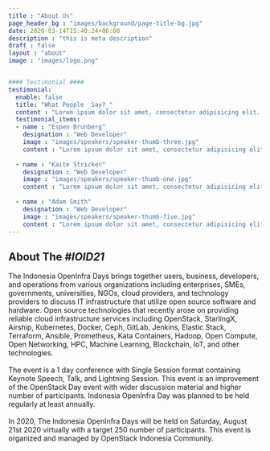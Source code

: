 ```yaml
---
title : "About Us"
page_header_bg : "images/background/page-title-bg.jpg"
date: 2020-03-14T15:40:24+06:00
description : "this is meta description"
draft : false
layout : "about"
image : "images/logo.png"


#### Testimonial ####
testimonial:
  enable: false
  title: "What People _Say?_"
  content : "Lorem ipsum dolor sit amet, consectetur adipisicing elit. Deleniti aliquid vero harum rerum voluptates, ab, ullam."
  testimonial_items:
  - name : "Espen Brunberg"
    designation : "Web Developer"
    image : "images/speakers/speaker-thumb-three.jpg"
    content : "Lorem ipsum dolor sit amet, consectetur adipisicing elit. Reiciendis voluptate modi sunt placeat in vel illo dolorem, atque maxime voluptates optio fugit iure cum ipsa quo quaerat! Veritatis, modi. Laudantium provident deleniti earum voluptas delectus, labore dolor dolorem amet expedita."
    
  - name : "Kaite Stricker"
    designation : "Web Developer"
    image : "images/speakers/speaker-thumb-one.jpg"
    content : "Lorem ipsum dolor sit amet, consectetur adipisicing elit. Reiciendis voluptate modi sunt placeat in vel illo dolorem, atque maxime voluptates optio fugit iure cum ipsa quo quaerat! Veritatis, modi. Laudantium provident deleniti earum voluptas delectus, labore dolor dolorem amet expedita."
    
  - name : "Adam Smith"
    designation : "Web Developer"
    image : "images/speakers/speaker-thumb-five.jpg"
    content : "Lorem ipsum dolor sit amet, consectetur adipisicing elit. Reiciendis voluptate modi sunt placeat in vel illo dolorem, atque maxime voluptates optio fugit iure cum ipsa quo quaerat! Veritatis, modi. Laudantium provident deleniti earum voluptas delectus, labore dolor dolorem amet expedita."
---
```


## About The _#IOID21_

The Indonesia OpenInfra Days brings together users, business, developers, and
operations from various organizations including enterprises, SMEs, governments,
universities, NGOs, cloud providers, and technology providers to discuss IT
infrastructure that utilize open source software and hardware. Open source
technologies that recently arose on providing reliable cloud infrastructure services
including OpenStack, StarlingX, Airship, Kubernetes, Docker, Ceph, GitLab, Jenkins,
Elastic Stack, Terraform, Ansible, Prometheus, Kata Containers, Hadoop, Open
Compute, Open Networking, HPC, Machine Learning, Blockchain, IoT, and other
technologies.<br />
<br>
The event is a 1 day conference with Single Session format containing Keynote
Speech, Talk, and Lightning Session. This event is an improvement of the OpenStack
Day event with wider discussion material and higher number of participants.
Indonesia OpenInfra Day was planned to be held regularly at least annually.<br />
<br>
In 2020, The Indonesia OpenInfra Days will be held on Saturday, August 21st 2020
virtually with a target 250 number of participants. This event is organized
and managed by OpenStack Indonesia Community.<br />


